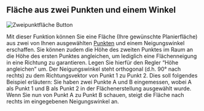 ## Fläche aus zwei Punkten und einem Winkel
![Zweipunktfläche Button](../images_funktionen/Fläche_2P.png)

<!-- ![Zweipunktfläche Screen](../images_funktionen/2pt_plane_screen.png) -->

Mit dieser Funktion können Sie eine Fläche (Ihre gewünschte Planierfläche) aus zwei von Ihnen ausgewählten [Punkten](https://docs.excav.de/app/funktionen/punkte_und_flächen/punkte_erfassen/) und einem Neigungswinkel erschaffen. Sie können zudem die Höhe des zweiten Punktes im Raum an die Höhe des ersten Punktes angleichen, um lediglich eine Flächenneigung in eine Richtung zu garantieren. Legen Sie hierfür den Regler “Höhe angleichen” um. Der Neigungswinkel steht orthogonal (d.h. 90° nach rechts) zu dem Richtungsvektor von Punkt 1 zu Punkt 2. Dies soll folgendes Beispiel erläutern: Sie haben zwei Punkte A und B eingemessen, wobei A als Punkt 1 und B als Punkt 2 in der Flächenerstellung ausgewählt wurde. Wenn Sie nun von Punkt A zu Punkt B schauen, steigt die Fläche nach rechts im eingegebenen Neigungswinkel an. 
